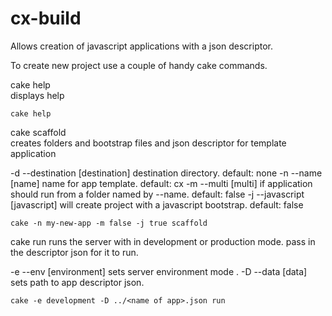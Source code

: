 cx-build
========

Allows creation of javascript applications with a json descriptor. 

To create new project use a couple of handy cake commands.

cake help  
displays help

    cake help


cake scaffold      
creates folders and bootstrap files and json descriptor for template application
  
  -d --destination [destination] destination directory. default: none
  -n --name [name] name for app template. default: cx
  -m --multi [multi] if application should run from a folder named by --name. default: false
  -j --javascript [javascript] will create project with a javascript bootstrap. default: false
 
    cake -n my-new-app -m false -j true scaffold


cake run
runs the server with in development or production mode. pass in the descriptor json for it to run.
  
  -e --env [environment] sets server environment mode .
  -D --data [data] sets path to app descriptor json.

    cake -e development -D ../<name of app>.json run
